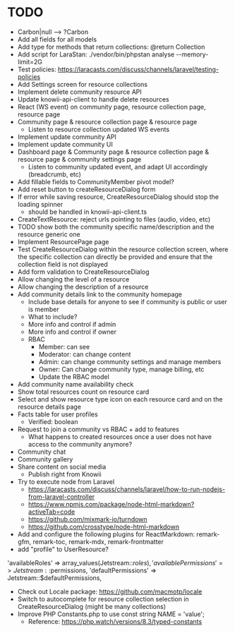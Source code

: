 # TODO

- Carbon|null --> ?Carbon
- Add all fields for all models
- Add type for methods that return collections: @return Collection<Order>
- Add script for LaraStan: ./vendor/bin/phpstan analyse --memory-limit=2G
- Test policies: https://laracasts.com/discuss/channels/laravel/testing-policies
- Add Settings screen for resource collections
- Implement delete community resource API
- Update knowii-api-client to handle delete resources
- React (WS event) on community page, resource collection page, resource page
- Community page & resource collection page & resource page
  - Listen to resource collection updated WS events
- Implement update community API
- Implement update community UI
- Dashboard page & Community page & resource collection page & resource page & community settings page
  - Listen to community updated event, and adapt UI accordingly (breadcrumb, etc)
- Add fillable fields to CommunityMember pivot model?
- Add reset button to createResourceDialog form
- If error while saving resource, CreateResourceDialog should stop the loading spinner
  - should be handled in knowii-api-client.ts
- CreateTextResource: reject urls pointing to files (audio, video, etc)
- TODO show both the community specific name/description and the resource generic one
- Implement ResourcePage page
- Test CreateResourceDialog within the resource collection screen, where the specific collection can directly be provided and ensure that the collection field is not displayed
- Add form validation to CreateResourceDialog
- Allow changing the level of a resource
- Allow changing the description of a resource
- Add community details link to the community homepage
  - Include base details for anyone to see if community is public or user is member
  - What to include?
  - More info and control if admin
  - More info and control if owner
  - RBAC
    - Member: can see
    - Moderator: can change content
    - Admin: can change community settings and manage members
    - Owner: Can change community type, manage billing, etc
    - Update the RBAC model
- Add community name availability check
- Show total resources count on resource card
- Select and show resource type icon on each resource card and on the resource details page
- Facts table for user profiles
  - Verified: boolean
- Request to join a community vs RBAC + add to features
  - What happens to created resources once a user does not have access to the community anymore?
- Community chat
- Community gallery
- Share content on social media
  - Publish right from Knowii
- Try to execute node from Laravel
  - https://laracasts.com/discuss/channels/laravel/how-to-run-nodejs-from-laravel-controller
  - https://www.npmjs.com/package/node-html-markdown?activeTab=code
  - https://github.com/mixmark-io/turndown
  - https://github.com/crosstype/node-html-markdown
- Add and configure the following plugins for ReactMarkdown: remark-gfm, remark-toc, remark-mdx, remark-frontmatter
- add "profile" to UserResource?

'availableRoles' => array_values(Jetstream::$roles),
'availablePermissions' => Jetstream::$permissions,
'defaultPermissions' => Jetstream::$defaultPermissions,

- Check out Locale package: https://github.com/macmotp/locale
- Switch to autocomplete for resource collection selection in CreateResourceDialog (might be many collections)
- Improve PHP Constants.php to use const string NAME = 'value';
  - Reference: https://php.watch/versions/8.3/typed-constants
